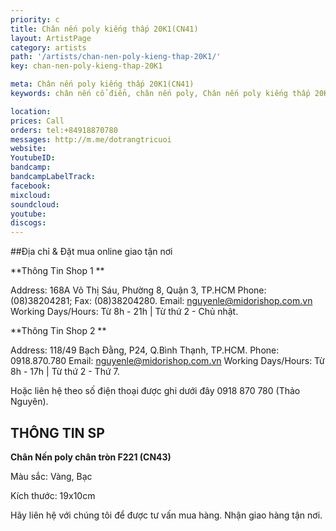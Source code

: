 ```yaml
---
priority: c
title: Chân nến poly kiếng thấp 20K1(CN41)
layout: ArtistPage
category: artists
path: '/artists/chan-nen-poly-kieng-thap-20K1/'
key: chan-nen-poly-kieng-thap-20K1

meta: Chân nến poly kiếng thấp 20K1(CN41)
keywords: chân nến cổ điển, chân nến poly, Chân nến poly kiếng thấp 20K1(CN41)

location: 
prices: Call
orders: tel:+84918870780
messages: http://m.me/dotrangtricuoi
website: 
YoutubeID: 
bandcamp: 
bandcampLabelTrack: 
facebook: 
mixcloud: 
soundcloud: 
youtube: 
discogs: 
---
```


##Địa chỉ & Đặt mua online giao tận nơi

**Thông Tin Shop 1 **

Address: 168A Võ Thị Sáu, Phường 8, Quận 3, TP.HCM Phone: (08)38204281; Fax: (08)38204280. Email: nguyenle@midorishop.com.vn Working Days/Hours: Từ 8h - 21h | Từ thứ 2 - Chủ nhật.

**Thông Tin Shop 2 **

Address: 118/49 Bạch Đằng, P24, Q.Bình Thạnh, TP.HCM. Phone: 0918.870.780 Email: nguyenle@midorishop.com.vn Working Days/Hours: Từ 8h - 17h | Từ thứ 2 - Thứ 7.

Hoặc liên hệ theo số điện thoại được ghi dưới đây 0918 870 780 (Thảo Nguyên).

## THÔNG TIN SP

**Chân Nến poly chân tròn F221 (CN43)**

Màu sắc: Vàng, Bạc

Kích thước: 19x10cm

Hãy liên hệ với chúng tôi để được tư vấn mua hàng. Nhận giao hàng tận nơi.
